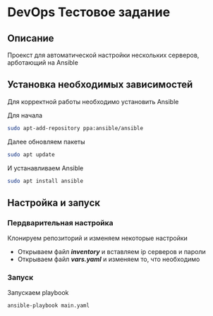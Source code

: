 # DevOps Тестовое задание

## Описание

Проекст для автоматической настройки нескольких серверов, арботающий на Ansible

## Установка необходимых зависимостей

Для корректной работы необходимо установить Ansible

Для начала
```sh
sudo apt-add-repository ppa:ansible/ansible
```

Далее обновляем пакеты
```sh
sudo apt update
```

И устанавливаем Ansible
```sh
sudo apt install ansible
```

## Настройка и запуск
### Пердварительная настройка
Клонируем репозиторий и изменяем некоторые настройки
- Открываем файл ***inventory*** и вставляем ip серверов и пароли
- Открываем файл ***vars.yaml*** и изменяем то, что необходимо
### Запуск
Запускаем playbook
```sh
ansible-playbook main.yaml
```
